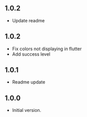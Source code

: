 ## 1.0.2

- Update readme

## 1.0.2

- Fix colors not displaying in flutter
- Add success level

## 1.0.1

- Readme update

## 1.0.0

- Initial version.
